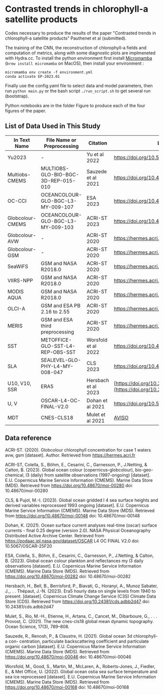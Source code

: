 # Contrasted trends in chlorophyll-a satellite products
Codes necessary to produce the results of the paper "Contrasted trends in chlorophyll-a satellite products" Pauthenet et al (submitted).

The training of the CNN, the reconstruction of chlorophyll-a fields and computation of metrics, along with some diagnostic plots are implmeneted with Hydra.cc.
To install the python environment first install [Micromamba](https://mamba.readthedocs.io/en/latest/micromamba-installation.html) (```brew install micromamba``` on MacOS), then install your environment :
```
micromamba env create -f environment.yml 
conda activate EP-2023.01
```
Finally use the config.yaml file to select data and model parameters, then run ```python main.py``` or the bash script ```./run_script.sh``` to get several run (bootstrap).  

Python notebooks are in the folder Figure to produce each of the four figures of the paper. 

## List of Data Used in This Study

| In Text Name      | File Name or Preprocessing        | Citation                | Link               |
| ----------------- | -------------------------------- | ----------------------- | ----------------------- |
| Yu2023            | -                                | Yu et al 2022          |  https://doi.org/10.5281/zenodo.7092220 |
| Multiobs-CMEMS    | MULTIOBS-GLO-BIO-BGC-3D-REP-015-010 | Sauzede et al 2021      | https://doi.org/10.48670/moi-00046 |
| OC-CCI            | OCEANCOLOUR-GLO-BGC-L3-MY-009-107  | ESA 2023          | https://doi.org/10.48670/moi-00282 |
| Globcolour-CMEMS  | OCEANCOLOUR-GLO-BGC-L3-MY-009-103  | ACRI-ST 2023         | https://doi.org/10.48670/moi-00280 |
| Globcolour-AVW    | -                                | ACRI-ST 2020         | https://hermes.acri.fr |
| Globcolour-GSM    | -                                | ACRI-ST 2020         | https://hermes.acri.fr |
| SeaWiFS           | GSM and NASA R2018.0             | ACRI-ST 2020         | https://hermes.acri.fr |
| VIIRS-NPP         | GSM and NASA R2018.0             | ACRI-ST 2020         | https://hermes.acri.fr |
| MODIS AQUA        | GSM and NASA R2018.0             | ACRI-ST 2020         | https://hermes.acri.fr |
| OLCI-A            | GSM and ESA PB 2.16 to 2.55      | ACRI-ST 2020         | https://hermes.acri.fr |
| MERIS             | GSM and ESA third preprocessing  | ACRI-ST 2020         | https://hermes.acri.fr |
| SST               | METOFFICE-GLO-SST-L4-REP-OBS-SST | Worsfold et al 2022    | https://doi.org/10.48670/moi-00168 |
| SLA               | SEALEVEL-GLO-PHY-L4-MY-008-047   | CLS 2023         |    https://doi.org/10.48670/moi-00148 |
| U10, V10, SSR     | ERA5                             | Hersbach et al 2023     | [https://doi.org/10.24381/cds.adbb2d47](https://doi.org/10.24381/cds.adbb2d47) |
| U, V              | OSCAR-L4-OC-FINAL-V2.0           | Dohan et al 2021       | https://doi.org/10.5067/OSCAR-25F20 |
| MDT               | CNES-CLS18                        | Mulet et al 2021       | [AVISO](https://www.aviso.altimetry.fr/en/data/products/auxiliary-products/mdt/mdt-global-cnes-cls18.html) |

## Data reference
ACRI-ST. (2020). Globcolour chlorophyll concentration for case 1 waters avw, gsm [dataset]. Author. Retrieved from https://hermes.acri.fr

ACRI-ST, Colella, S., Böhm, E., Cesarini, C., Garnesson, P., J.Netting, & Calton, B. (2023). Global ocean colour (copernicus-globcolour), bio-geo-chemical, l3 (daily) from satellite observations (1997-ongoing) [dataset]. E.U. Copernicus Marine Service Information (CMEMS). Marine Data Store (MDS). Retrieved from https://doi.org/10.48670/moi-00280 doi: 10.48670/moi-00280

CLS, & Pujol, M.-I. (2023). Global ocean gridded l 4 sea surface heights and derived variables reprocessed 1993 ongoing [dataset]. E.U. Copernicus Marine Service Information (CMEMS). Marine Data Store (MDS). Retrieved from https://doi.org/10.48670/moi-00148 doi: 10.48670/moi-00148

Dohan, K. (2021). Ocean surface current analyses real-time (oscar) surface currents - final 0.25 degree (version 2.0). NASA Physical Oceanography Distributed Active Archive Center. Retrieved from https://podaac.jpl.nasa.gov/dataset/OSCAR L4 OC FINAL V2.0 doi: 10.5067/OSCAR-25F20

ESA, Colella, S., Böhm, E., Cesarini, C., Garnesson, P., J.Netting, & Calton, B. (2023). Global ocean colour plankton and reflectances my l3 daily observations [dataset]. E.U. Copernicus Marine Service Information (CMEMS). Marine Data Store (MDS). Retrieved from https://doi.org/10.48670/moi-00282 doi: 10.48670/moi-00282

Hersbach, H., Bell, B., Berrisford, P., Biavati, G., Horanyi, A., Munoz Sabater, J.,. . . Thépaut, J.-N. (2023). Era5 hourly data on single levels from 1940 to present. [dataset]. Copernicus Climate Change Service (C3S) Climate Data Store (CDS). Retrieved from https://doi.org/10.24381/cds.adbb2d47 doi: 10.24381/cds.adbb2d47

Mulet, S., Rio, M.-H., Etienne, H., Artana, C., Cancet, M., Dibarboure, G., . . . Provost, C. (2021). The new cnes-cls18 global mean dynamic topography. Ocean Science, 17(3), 789–808.

Sauzede, R., Renosh, P., & Claustre, H. (2021). Global ocean 3d chlorophyll-a con- centration, particulate backscattering coefficient and particulate organic carbon [dataset]. E.U. Copernicus Marine Service Information (CMEMS). Marine Data Store (MDS). Retrieved from https://doi.org/10.48670/moi-00046 doi: 10.48670/moi-00046

Worsfold, M., Good, S., Martin, M., McLaren, A., Roberts-Jones, J., Fiedler, E., & Met Office, U. (2022). Global ocean ostia sea surface temperature and sea ice reprocessed [dataset]. E.U. Copernicus Marine Service Information (CMEMS). Marine Data Store (MDS). Retrieved from https://doi.org/10.48670/moi-00168 doi: 10.48670/moi-00168
